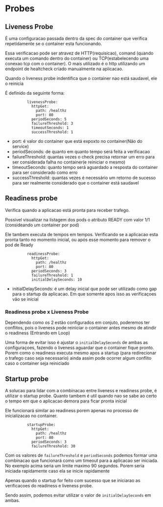 # Probes

## Liveness Probe

É uma configuracao passada dentro da spec do container que verifica repetidamente se o container esta funcionando.

Essa verificacao pode ser atravez de HTTP(requisicao), comand (quando executa um comando dentro do container)
ou TCP(estabelecendo uma conexao tcp com o container). O mais utilizado é o http utilizando um endpoint de healtcheck criado manualmente na aplicacao.

Quando o liveness probe indentifica que o container nao está saudavel, ele o reinicia

É definido da seguinte forma:

```
          livenessProbe:
            httpGet:
              path: /healthz
              port: 80
            periodSeconds: 5
            failureThreshold: 3
            timeoutSeconds: 1 
            successThreshold: 1
```

- port: é valor do container que está expoxto no container(Não do service)
- periodSeconds: de quanto em quanto tempo será feita a verificacao
- failureThreshold: quantas vezes o check precisa retornar um erro para ser considerada falha no container(e reiniciar o mesmo)
- timeoutSeconds: quanto tempo será aguardado a resposta do container para ser considerado como erro
- successThreshold: quantas vezes é necessário um retorno de sucesso para ser realmente considerado que o container está saudavel

## Readiness probe

Verifica quando a aplicacao está pronta para receber trafego. 

Possivel visualizar na listagem dos pods o atributo READY com valor 1/1 (consideando um container por pod)

Ele tambem executa de tempos em tempos. Verificando se a aplicacao esta pronta tanto no momento inicial, ou após esse momento para remover o pod de Ready

```
          readinessProbe:
            httpGet:
              path: /healthz
              port: 80
            periodSeconds: 3
            failureThreshold: 1
            initialDelaySeconds: 10

```
- initialDelaySeconds: é um delay inicial que pode ser utilizado como gap para o startup da aplicacao. Em que somente apos isso as verificaçoes vão se inicial

### Readiness probe x Liveness Probe

Dependendo como os 2 estão configurados em conjuto, poderemos ter conflitos, pois o liveness pode reiniciar o container antes mesmo de atindir o readiness (Entrando em Loop)

Uma forma de evitar isso é ajustar o `initialDelaySeconds` de ambas as configuraçoes, fazendo o liveness aguardar que o container fique pronto. Porem como o readiness executa mesmo apos a startup (para redirecionar o trafego caso seja necessario) ainda assim pode ocorrer algum conflito caso o container seja reiniciado

## Startup probe

A solucao para lidar com a combinacao entre liveness e readiness probe, é utilizar o startup probe. Quanto tambem é util quando nao se sabe ao certo o tempo em que o aplicacao demora para ficar pronta inicial

Ele funcionará similar ao readiness porem apenas no processo de inicializacao no container.


```
          startupProbe:
            httpGet:
              path: /healthz
              port: 80
            periodSeconds: 3
            failureThreshold: 30
```

Com os valores de `failureThreshold` e `periodSeconds` podemos formar uma combinacao que funcionará como um timeout para a aplicacao ser iniciada. No exemplo acima seria um limite maximo 90 segundos. Porem seria iniciada rapidamente caso ela se inicie rapidamente


Apenas quando o startup for feito com sucesso que se iniciarao as verificacoes do readiness e liveness probe.

Sendo assim, podemos evitar utilizar o valor de `initialDelaySeconds` em ambas.
